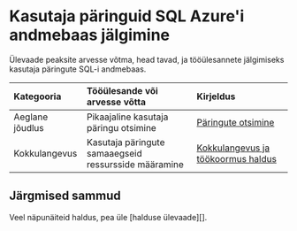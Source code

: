 <properties
   pageTitle="Kasutaja päringuid SQL Azure'i andmebaas jälgimine | Microsoft Azure'i"
   description="Peaksite arvesse võtma, head tavad, ja tööülesannete jälgimiseks kasutaja päringute SQL Azure'i andmebaas ülevaade"
   services="sql-data-warehouse"
   documentationCenter="NA"
   authors="jrowlandjones"
   manager="barbkess"
   editor=""/>

<tags
   ms.service="sql-data-warehouse"
   ms.devlang="NA"
   ms.topic="article"
   ms.tgt_pltfrm="NA"
   ms.workload="data-services"
   ms.date="08/17/2016"
   ms.author="jrj;barbkess;sonyama"/>

# <a name="monitor-user-queries-in-azure-sql-data-warehouse"></a>Kasutaja päringuid SQL Azure'i andmebaas jälgimine

Ülevaade peaksite arvesse võtma, head tavad, ja tööülesannete jälgimiseks kasutaja päringute SQL-i andmebaas.



| Kategooria                | Tööülesande või arvesse võtta                           | Kirjeldus  |
| :-----------------------| :---------------------------------------------- | :----------- |
| Aeglane jõudlus        | Pikaajaline kasutaja päringu otsimine                  | [Päringute otsimine][] |
| Kokkulangevus             | Kasutaja päringute samaaegseid ressursside määramine     | [Kokkulangevus ja töökoormus haldus][] |






## <a name="next-steps"></a>Järgmised sammud

Veel näpunäiteid haldus, pea üle [halduse ülevaade][].

<!--Image references-->

<!--Article references-->
[Päringute otsimine]: sql-data-warehouse-manage-monitor.md
[Kokkulangevus ja töökoormus haldus]: sql-data-warehouse-develop-concurrency.md
[Juhtimise ülevaade]: sql-data-warehouse-overview-manage.md

<!--MSDN references-->


<!--Other Web references-->
